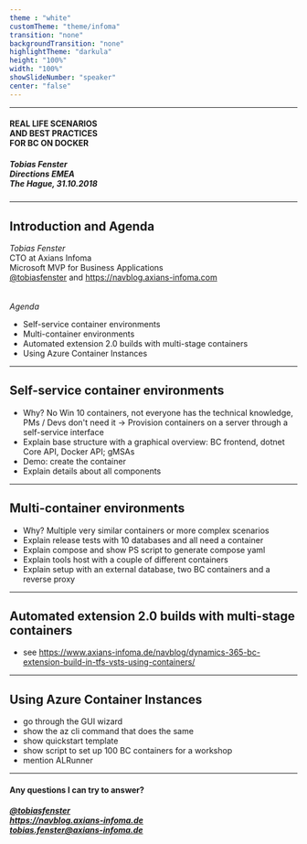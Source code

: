 ```yaml
---
theme : "white"
customTheme: "theme/infoma"
transition: "none"
backgroundTransition: "none"
highlightTheme: "darkula"
height: "100%"
width: "100%"
showSlideNumber: "speaker"
center: "false"
---
```


<!-- .element: class="initialslide_directions" -->

---

<!-- .element: class="initialslide" -->

#### REAL LIFE SCENARIOS<br />AND BEST PRACTICES<br />FOR BC ON DOCKER
##### Tobias Fenster<br />Directions EMEA<br />The Hague, 31.10.2018

---

## Introduction and Agenda

*Tobias Fenster*<br />
CTO at Axians Infoma<br />
Microsoft MVP for Business Applications<br />
[@tobiasfenster](https://twitter.com/tobiasfenster) and https://navblog.axians-infoma.com<br />
&nbsp;<br />&nbsp;<br />
*Agenda*
- Self-service container environments
- Multi-container environments
- Automated extension 2.0 builds with multi-stage containers
- Using Azure Container Instances

---

## Self-service container environments

- Why? No Win 10 containers, not everyone has the technical knowledge, PMs / Devs don't need it &rarr; Provision containers on a server through a self-service interface
- Explain base structure with a graphical overview: BC frontend, dotnet Core API, Docker API; gMSAs
- Demo: create the container
- Explain details about all components

---

## Multi-container environments

- Why? Multiple very similar containers or more complex scenarios
- Explain release tests with 10 databases and all need a container
- Explain compose and show PS script to generate compose yaml
- Explain tools host with a couple of different containers
- Explain setup with an external database, two BC containers and a reverse proxy

---

## Automated extension 2.0 builds with multi-stage containers

- see https://www.axians-infoma.de/navblog/dynamics-365-bc-extension-build-in-tfs-vsts-using-containers/

---

## Using Azure Container Instances

- go through the GUI wizard
- show the az cli command that does the same
- show quickstart template
- show script to set up 100 BC containers for a workshop
- mention ALRunner

---

<!-- .element: class="finalslide" -->

#### Any questions I can try to answer?

##### [@tobiasfenster](https://twitter.com/tobiasfenster)<br />https://navblog.axians-infoma.de<br />[tobias.fenster@axians-infoma.de](mailto:tobias.fenster@axians-infoma.de)
